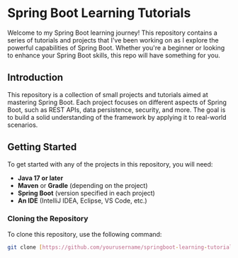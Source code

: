 # Spring Boot Learning Tutorials

Welcome to my Spring Boot learning journey! This repository contains a series of tutorials and projects that I've been working on as I explore the powerful capabilities of Spring Boot. Whether you're a beginner or looking to enhance your Spring Boot skills, this repo will have something for you.


## Introduction

This repository is a collection of small projects and tutorials aimed at mastering Spring Boot. Each project focuses on different aspects of Spring Boot, such as REST APIs, data persistence, security, and more. The goal is to build a solid understanding of the framework by applying it to real-world scenarios.

## Getting Started

To get started with any of the projects in this repository, you will need:

- **Java 17 or later**
- **Maven** or **Gradle** (depending on the project)
- **Spring Boot** (version specified in each project)
- **An IDE** (IntelliJ IDEA, Eclipse, VS Code, etc.)

### Cloning the Repository

To clone this repository, use the following command:

```bash
git clone [https://github.com/yourusername/springboot-learning-tutorials.git](https://github.com/Darshan2923/Spring_SpringBoot)
